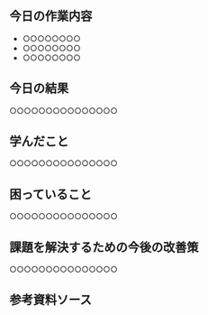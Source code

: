 ## 今日の作業内容

- ○○○○○○○○
- ○○○○○○○○
- ○○○○○○○○

## 今日の結果

○○○○○○○○○○○○○○○

## 学んだこと

○○○○○○○○○○○○○○○

## 困っていること

○○○○○○○○○○○○○○○

## 課題を解決するための今後の改善策

○○○○○○○○○○○○○○○

## 参考資料ソース
